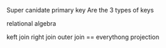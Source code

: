 Super canidate primary key
Are the 3 types of keys

relational algebra


keft join right join
outer join == everythong
projection 
